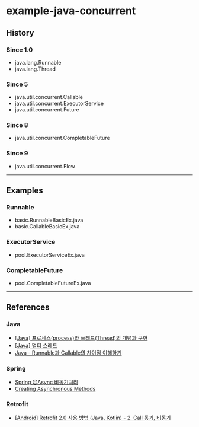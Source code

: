 # example-java-concurrent

## History
### Since 1.0
* java.lang.Runnable
* java.lang.Thread

### Since 5
* java.util.concurrent.Callable<T>
* java.util.concurrent.ExecutorService
* java.util.concurrent.Future<T>

### Since 8
* java.util.concurrent.CompletableFuture<T>

### Since 9
* java.util.concurrent.Flow

---

## Examples
### Runnable
* basic.RunnableBasicEx.java
* basic.CallableBasicEx.java

### ExecutorService
* pool.ExecutorServiceEx.java

### CompletableFuture
* pool.CompletableFutureEx.java

---

## References
### Java
* [[Java] 프로세스(process)와 쓰레드(Thread)의 개념과 구현](https://devlog-wjdrbs96.tistory.com/m/145)
* [[Java] 멀티 스레드](https://velog.io/@sezzzini/Java-%EB%A9%80%ED%8B%B0-%EC%8A%A4%EB%A0%88%EB%93%9C)
* [Java - Runnable과 Callable의 차이점 이해하기](https://codechacha.com/ko/java-callable-vs-runnable/)

### Spring
* [Spring @Async 비동기처리](http://dveamer.github.io/java/SpringAsync.html)
* [Creating Asynchronous Methods](https://spring.io/guides/gs/async-method/)

### Retrofit
* [[Android] Retrofit 2.0 사용 방법 (Java, Kotlin) - 2. Call 동기, 비동기](https://gwi02379.tistory.com/7)